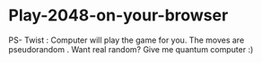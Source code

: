 # Play-2048-on-your-browser
PS- Twist : Computer will play the game for you. The moves are pseudorandom . Want real random? Give me quantum computer :)
